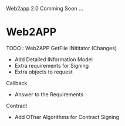 Web2app 2.0 
Comming Soon ... 

# Web2APP 

TODO : 
Web2APP 
GetFile INititator (Changes)
- Add Detailed INformation Model 
- Extra requirements for Signing 
- Extra objects to request 

Callback 
- Answer to the Requirements 

Contract 
- Add OTher Algorithms for Contract Signing

